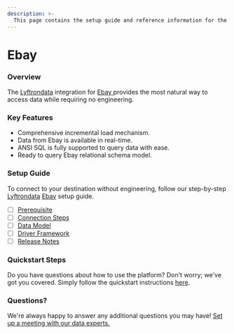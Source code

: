 ```yaml
---
description: >-
  This page contains the setup guide and reference information for the Ebay source connector.
---
```


# Ebay

### Overview

The [Lyftrondata](https://www.lyftrondata.com/) integration for [Ebay](https://www.lyftrondata.com/integration/ebay/)[ ](https://www.lyftrondata.com/integration/ebay/)provides the most natural way to access data while requiring no engineering.

### Key Features

* Comprehensive incremental load mechanism.
* Data from Ebay is available in real-time.&#x20;
* ANSI SQL is fully supported to query data with ease.
* Ready to query Ebay relational schema model.

### Setup Guide

To connect to your destination without engineering, follow our step-by-step [Lyftrondata](https://www.lyftrondata.com/)  [Ebay](https://www.lyftrondata.com/integration/ebay/) setup guide.

* [ ] [Prerequisite](../../commerce-analytics/ebay/prerequisite.md)
* [ ] [Connection Steps](../../commerce-analytics/ebay/connection-steps.md)
* [ ] [Data Model](../../commerce-analytics/ebay/data-model/)
* [ ] [Driver Framework](../../commerce-analytics/ebay/driver-framework/)
* [ ] [Release Notes](../../commerce-analytics/ebay/release-notes.md)

### Quickstart Steps

Do you have questions about how to use the platform? Don't worry; we've got you covered. Simply follow the quickstart instructions [here](../../../quickstart-steps.md).

### Questions? <a href="#questions" id="questions"></a>

We're always happy to answer any additional questions you may have! [Set up a meeting with our data experts.](https://www.lyftrondata.com/book-a-meeting/)

